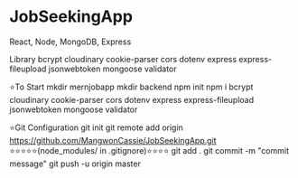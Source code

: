 # JobSeekingApp

React, Node, MongoDB, Express

Library
bcrypt cloudinary cookie-parser cors dotenv express express-fileupload jsonwebtoken mongoose validator

⭐To Start
mkdir mernjobapp
mkdir backend
npm init
npm i bcrypt cloudinary cookie-parser cors dotenv express express-fileupload jsonwebtoken mongoose validator

⭐Git Configuration
git init
git remote add origin https://github.com/MangwonCassie/JobSeekingApp.git
⭐⭐⭐⭐⭐(node_modules/ in .gitignore)⭐⭐⭐⭐
git add .
git commit -m "commit message" 
git push -u origin master
